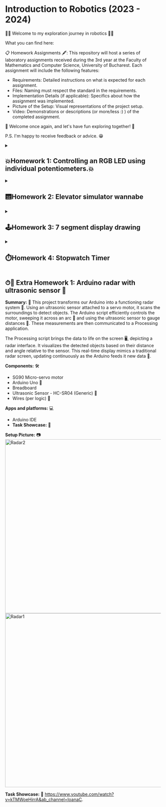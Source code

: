 # Introduction to Robotics (2023 - 2024)

🤖🥁 Welcome to my exploration journey in robotics 🥁🤖

What you can find here:

📋 Homework Assignments 🖋: This repository will host a series of laboratory assignments received during the 3rd year at the Faculty of Mathematics and Computer Science, University of Bucharest. Each assignment will include the following features:

* Requirements: Detailed instructions on what is expected for each assignment.
* Files: Naming must respect the standard in the requirements.
* Implementation Details (if applicable): Specifics about how the assignment was implemented.
* Picture of the Setup: Visual representations of the project setup.
* Video: Demonstrations or descriptions (or more/less :) ) of the completed assignment.

🥳 Welcome once again, and let's have fun exploring together! 🥳

P.S. I'm happy to receive feedback or advice. 😁
<details>
  <summary><h2> 💥Homework 1: Controlling an RGB LED using individual potentiometers.💥</h2></summary>
  <strong>Technical Task:</strong> Use a separate potentiometer for controlling each color of the RGB LED:Red, Green, and Blue. This control must leverage digital electronics. Specifically, you need to read the potentiometer’s value with Arduino and then write a mapped value to the LED pins.  <br><br/>
  
  <strong>Components:</strong>
  * RGB LED (At least 1)
  * Potentiometers (At least 3)
  * Resistors and wires as needed <br><br/>

  <strong>Setup Picture:</strong>
 ![Homework_1](https://github.com/CilteaIoana/IntroductionToRobotics/assets/115061960/e3c95c93-4003-4204-866c-65283cf11b56)

  <strong>Task Showcase:</strong>
  https://www.youtube.com/watch?v=9MZqbJrcT3w&ab_channel=IoanaC.

</details>


<details>

<summary><h2>🛗Homework 2: Elevator simulator wannabe </h2></summary>
  <strong>Technical Task:</strong> 
 Design a control system that simulates a 3-floor elevator using the Arduino platform. Here are the specific requirements:<br><br/>
-> LED Indicators: Each of the 3 LEDs should represent one of the 3 floors. The LED corresponding to the current floor should light up. Additionally, another LED should represent the elevator’s operational state. It should blink when the elevator is moving and remain static when stationary.<br><br/>
-> Buttons: Implement 3 buttons that represent the call buttons from the 3 floors. When pressed, the elevator should simulate movement towards the floor after a short interval (2-3 seconds).
-> State Change & Timers: If the elevator is already at the desired floor, pressing the button for that floor should have no effect. Otherwise, after a button press, the elevator should ”wait for the doors to close” and then
”move” to the corresponding floor. If the elevator is in movement, it should either do nothing or it should stack its decision (get to the first programmed floor, open the doors, wait, close them and then go to the next desired floor).<br><br/>
-> Debounce: Remember to implement debounce for the buttons to avoid
unintentional repeated button presses.. <br><br/>

  
  <strong>Components:</strong>
* LEDs (At least 4: 3 for the floors and 1 for the elevator’s operational state)
* Buttons (At least 3 for floor calls)
* Resistors and wires as needed

  <strong>Setup Picture:</strong>
![Homework_2](https://github.com/CilteaIoana/IntroductionToRobotics/assets/115061960/a7c8601c-b7da-43ee-97cd-8969e4bdb5f2)


  <strong>Task Showcase:</strong>
  https://www.youtube.com/watch?v=TYBvZ8O9zY4&ab_channel=IoanaC.
  </details>


  <details>

<summary><h2>🕹️Homework 3: 7 segment display drawing </h2></summary>
  <strong>Summary:</strong> 
 The task involves using a joystick to control the position of a segment and "draw" on a display. The segment's movement should be natural, meaning it can only jump to neighboring positions without passing through obstacles.  <br><br/>
 The initial position must be on the decimal point (DP), and the current position blinks continuously. Using the joystick allows you to move to neighboring positions, and short pressing the button toggles the segment's state from ON to OFF or vice versa.  <br><br/>
 Long pressing the button resets the entire display by turning off all segments and moving the current position back to the decimal point. <br><br/>
  
  <strong>Components:</strong>
* 1 7-segment display
* 1 joystick
* resistors and wires (per logic)

  <strong>Setup Picture:</strong>
![Homework_3](https://github.com/CilteaIoana/IntroductionToRobotics/assets/115061960/b227829b-e34c-44ac-89c1-94128d204988)


  <strong>Task Showcase:</strong>
 https://www.youtube.com/shorts/QK71D3ZvcvM
  </details>

  <details>

<summary><h2>⏱️Homework 4: Stopwatch Timer </h2></summary>
  <strong>Summary:</strong> 
 The project involves creating a stopwatch timer using a 4-digit 7-segment display and three buttons.
 The timer counts in tenths of a second and includes a lap-saving feature akin to basic phone stopwatch functions. <br><br/>

The initial display value is "000.0," and the buttons have specific functions:

Button 1: Starts or pauses the timer.<br><br/>
Button 2: Resets (if in pause mode) and resets saved laps (if in lap viewing mode).<br><br/>
Button 3: Saves laps (if in counting mode) and cycles through the last four saved laps.<br><br/>

<strong>The workflow includes:</strong> 

The display shows "000.0." Pressing the Start button initiates the timer.
During the timer, pressing the lap button saves the timer's value in memory (up to 4 laps). The 5th press overrides the 1st saved lap. Resetting during the timer or pressing pause has specific outcomes.
In Pause Mode, the lap button is inactive. Pressing reset sets the display to "000.0."
After a reset, pressing the lap button cycles through saved laps. Continuous pressing cycles through laps continuously. Resetting in this state clears all flags and sets the timer to "000.0."

<strong>Key considerations:</strong> 

-> Ensure a dot separates seconds from tenths of a second.
-> Display all digits; for instance, "20.4" seconds should display as "020.4." <br><br/>
  
  <strong>Components:</strong>
* 1 4-digit 7-segment display
* 3 buttons
* resistors and wires (per logic)
  
  <strong>Setup Picture:</strong>
![Homework_4](https://github.com/CilteaIoana/IntroductionToRobotics/assets/115061960/7ba225b7-830e-419f-b632-7a69d0e67c46)



  <strong>Task Showcase:</strong>
  https://www.youtube.com/watch?v=QGhUVrdu3Q8&ab_channel=IoanaC.
  </details>


<summary><h2>⏱🌟 Extra Homework 1: Arduino radar with ultrasonic sensor 🌟</h2></summary>
<strong>Summary:</strong> 📜
This project transforms our Arduino into a functioning radar system 📡. Using an ultrasonic sensor attached to a servo motor,
it scans the surroundings to detect objects. The Arduino script efficiently controls the motor,
sweeping it across an arc 🔄 and using the ultrasonic sensor to gauge distances 📏.
These measurements are then communicated to a Processing application.

The Processing script brings the data to life on the screen 🖥️, depicting a radar interface.
It visualizes the detected objects based on their distance and angle relative to the sensor.
This real-time display mimics a traditional radar screen, updating continuously as the Arduino feeds it new data 🔄.

<strong>Components:</strong> 🛠️

* SG90 Micro-servo motor
* Arduino Uno 🧠
* Breadboard
* Ultrasonic Sensor - HC-SR04 (Generic) 📏
* Wires (per logic) 🔌

<strong>Apps and platforms:</strong> 💻
* Arduino IDE
* <strong>Task Showcase:</strong> 🎥
  
<strong>Setup Picture:</strong> 📷
  <img src="https://github.com/CilteaIoana/IntroductionToRobotics/assets/115061960/b199e813-a583-49d2-9537-5f612b713c95" width="563" alt="Radar2">
  <img src="https://github.com/CilteaIoana/IntroductionToRobotics/assets/115061960/ab029731-e67f-497e-a5de-6bee587f1461" width="563" alt="Radar1">


 <strong>Task Showcase:</strong> 🎥
https://www.youtube.com/watch?v=kTMWoeHirrA&ab_channel=IoanaC.
  </details>
